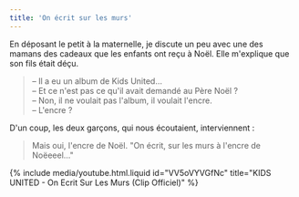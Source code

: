 ```yaml
---
title: 'On écrit sur les murs'
---
```


En déposant le petit à la maternelle, je discute un peu avec une des mamans des
cadeaux que les enfants ont reçu à Noël. Elle m'explique que son fils était
déçu.

<!-- more -->

> – Il a eu un album de Kids United…  
> – Et ce n'est pas ce qu'il avait demandé au Père Noël ?  
> – Non, il ne voulait pas l'album, il voulait l'encre.  
> – L'encre ?

D'un coup, les deux garçons, qui nous écoutaient, interviennent :

> Mais oui, l'encre de Noël. "On écrit, sur les murs à l'encre de Noëeeel…"

{% include media/youtube.html.liquid id="VV5oVYVGfNc" title="KIDS UNITED - On Ecrit Sur Les Murs (Clip Officiel)" %}
